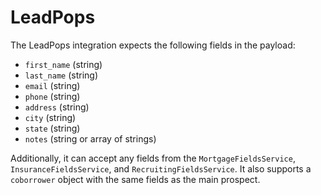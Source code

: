 # LeadPops

The LeadPops integration expects the following fields in the payload:

- `first_name` (string)
- `last_name` (string)
- `email` (string)
- `phone` (string)
- `address` (string)
- `city` (string)
- `state` (string)
- `notes` (string or array of strings)

Additionally, it can accept any fields from the `MortgageFieldsService`, `InsuranceFieldsService`, and `RecruitingFieldsService`. It also supports a `coborrower` object with the same fields as the main prospect.
